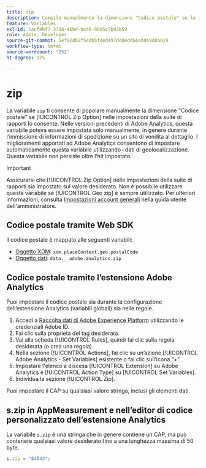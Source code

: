 ```yaml
---
title: zip
description: Compila manualmente la dimensione "Codice postale" se le impostazioni della suite di rapporti lo consentono.
feature: Variables
exl-id: 1acf4bf7-3788-46bd-bcdb-9885c7b93b59
role: Admin, Developer
source-git-commit: 5ef92db2f5edb5fded497dddedd56abd49d8a019
workflow-type: tm+mt
source-wordcount: '252'
ht-degree: 17%

---
```


# zip

La variabile `zip` ti consente di popolare manualmente la dimensione &quot;Codice postale&quot; se [!UICONTROL Zip Option] nelle impostazioni della suite di rapporti lo consente. Nelle versioni precedenti di Adobe Analytics, questa variabile poteva essere impostata solo manualmente, in genere durante l’immissione di informazioni di spedizione su un sito di vendita al dettaglio. I miglioramenti apportati ad Adobe Analytics consentono di impostare automaticamente questa variabile utilizzando i dati di geolocalizzazione. Questa variabile non persiste oltre l’hit impostato.

>[!IMPORTANT]
>
>Assicurarsi che [!UICONTROL Zip Option] nelle impostazioni della suite di rapporti sia impostato sul valore desiderato. Non è possibile utilizzare questa variabile se [!UICONTROL Geo zip] è sempre utilizzato. Per ulteriori informazioni, consulta [Impostazioni account generali](/help/admin/admin/c-manage-report-suites/c-edit-report-suites/general/general-acct-settings-admin.md) nella guida utente dell&#39;amministratore.

## Codice postale tramite Web SDK

Il codice postale è mappato alle seguenti variabili:

* [Oggetto XDM](/help/implement/aep-edge/xdm-var-mapping.md): `xdm.placeContext.geo.postalCode`
* [Oggetto dati](/help/implement/aep-edge/data-var-mapping.md): `data.__adobe.analytics.zip`

## Codice postale tramite l’estensione Adobe Analytics

Puoi impostare il codice postale sia durante la configurazione dell’estensione Analytics (variabili globali) sia nelle regole.

1. Accedi a [Raccolta dati di Adobe Experience Platform](https://experience.adobe.com/data-collection) utilizzando le credenziali Adobe ID.
2. Fai clic sulla proprietà del tag desiderata.
3. Vai alla scheda [!UICONTROL Rules], quindi fai clic sulla regola desiderata (o crea una regola).
4. Nella sezione [!UICONTROL Actions], fai clic su un’azione [!UICONTROL Adobe Analytics - Set Variables] esistente o fai clic sull’icona “+”.
5. Impostare l&#39;elenco a discesa [!UICONTROL Extension] su Adobe Analytics e [!UICONTROL Action Type] su [!UICONTROL Set Variables].
6. Individua la sezione [!UICONTROL Zip].

Puoi impostare il CAP su qualsiasi valore stringa, inclusi gli elementi dati.

## s.zip in AppMeasurement e nell’editor di codice personalizzato dell’estensione Analytics

La variabile `s.zip` è una stringa che in genere contiene un CAP, ma può contenere qualsiasi valore desiderato fino a una lunghezza massima di 50 byte.

```js
s.zip = "84043";
```
